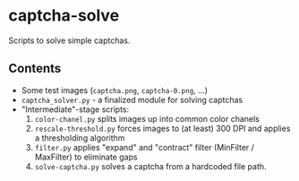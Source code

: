 # captcha-solve
Scripts to solve simple captchas. 

## Contents
* Some test images (`captcha.png`, `captcha-0.png`, ...)
* `captcha_solver.py` - a finalized module for solving captchas
* "Intermediate"-stage scripts:
  1. `color-chanel.py` splits images up into common color chanels
  1. `rescale-threshold.py` forces images to (at least) 300 DPI and applies a thresholding algorithm
  1. `filter.py` applies "expand" and "contract" filter (MinFilter / MaxFilter) to eliminate gaps
  1. `solve-captcha.py` solves a captcha from a hardcoded file path.
